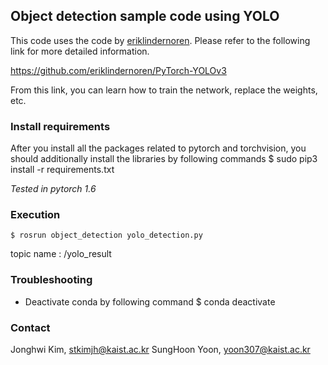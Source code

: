 ## Object detection sample code using YOLO
This code uses the code by [eriklindernoren](https://github.com/eriklindernoren/PyTorch-YOLOv3).
Please refer to the following link for more detailed information.

https://github.com/eriklindernoren/PyTorch-YOLOv3

From this link, you can learn how to train the network, replace the weights, etc.

### Install requirements

After you install all the packages related to pytorch and torchvision, you should additionally install the libraries by following commands
    $ sudo pip3 install -r requirements.txt

*Tested in pytorch 1.6*

### Execution

    $ rosrun object_detection yolo_detection.py

topic name : /yolo_result

### Troubleshooting

- Deactivate conda by following command
    $ conda deactivate

### Contact
Jonghwi Kim, stkimjh@kaist.ac.kr
SungHoon Yoon, yoon307@kaist.ac.kr


